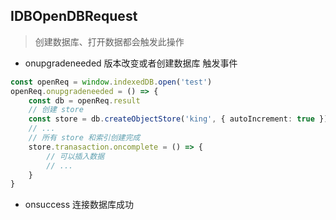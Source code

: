## IDBOpenDBRequest 
> 创建数据库、打开数据都会触发此操作
- onupgradeneeded
版本改变或者创建数据库 触发事件
```ts
const openReq = window.indexedDB.open('test')
openReq.onupgradeneeded = () => {
    const db = openReq.result
    // 创建 store
    const store = db.createObjectStore('king', { autoIncrement: true })
    // ...
    // 所有 store 和索引创建完成
    store.tranasaction.oncomplete = () => {
        // 可以插入数据
        // ...
    }
}
```
- onsuccess
连接数据库成功
